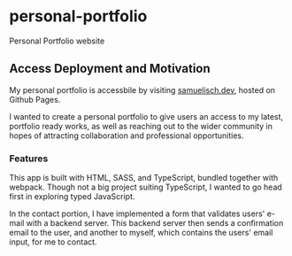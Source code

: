 # personal-portfolio
Personal Portfolio website

## Access Deployment and Motivation
My personal portfolio is accessbile by visiting [samuelisch.dev](https://samuelisch.dev), hosted on Github Pages.

I wanted to create a personal portfolio to give users an access to my latest, portfolio ready works, as well as reaching out to the wider community in hopes of attracting collaboration and professional opportunities.

### Features
This app is built with HTML, SASS, and TypeScript, bundled together with webpack. Though not a big project suiting TypeScript, I wanted to go head first in exploring typed JavaScript.

In the contact portion, I have implemented a form that validates users' e-mail with a backend server. This backend server then sends a confirmation email to the user, and another to myself, which contains the users' email input, for me to contact.
